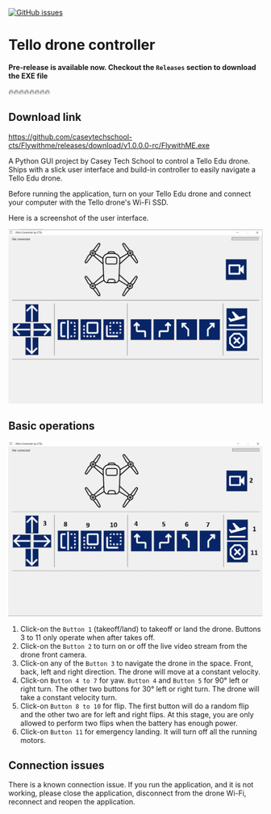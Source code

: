 [![GitHub issues](https://img.shields.io/github/issues/caseytechschool-cts/Flywithme)](https://github.com/caseytechschool-cts/Flywithme/issues)

# Tello drone controller

**Pre-release is available now. Checkout the `Releases` section to download the EXE file**

:fire::fire::fire::fire::fire::fire::fire::fire:

## Download link

https://github.com/caseytechschool-cts/Flywithme/releases/download/v1.0.0.0-rc/FlywithME.exe


A Python GUI project by Casey Tech School to control a Tello Edu drone. Ships with a slick user interface and build-in controller 
to easily navigate a Tello Edu drone.

Before running the application, turn on your Tello Edu drone and connect your computer
with the Tello drone's Wi-Fi SSD.

Here is a screenshot of the user interface.

![drone screen-shot](images/drone-screenshot.png)

## Basic operations

![drone basic operations](images/basic-operations.png)

1. Click-on the `Button 1` (takeoff/land) to takeoff or land the drone. Buttons 3 to 11 only operate when after takes off.
2. Click-on the `Button 2` to turn on or off the live video stream from the drone front camera.
3. Click-on any of the `Button 3` to navigate the drone in the space. Front, back, left and right direction. The drone will move at a constant velocity.
4. Click-on `Button 4 to 7` for yaw. `Button 4` and `Button 5` for 90&deg; left or right turn. The other two buttons for 30&deg; left or right turn. The drone will take a constant velocity turn.
5. Click-on `Button 8 to 10` for flip. The first button will do a random flip and the other two are for left and right flips. At this stage, you are only allowed to perform two flips when the battery has enough power.
6. Click-on `Button 11` for emergency landing. It will turn off all the running motors.

## Connection issues

There is a known connection issue. If you run the application, and it is not working, please close the 
application, disconnect from the drone Wi-Fi, reconnect and reopen the application.

